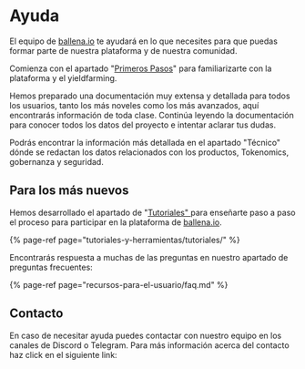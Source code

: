 # Ayuda

El equipo de [ballena.io](https://ballena.io/) te ayudará en lo que necesites para que puedas formar parte de nuestra plataforma y de nuestra comunidad.

Comienza con el apartado "[Primeros Pasos](primeros-pasos/primeros-pasos.md)" para familiarizarte con la plataforma y el yieldfarming.

Hemos preparado una documentación muy extensa y detallada para todos los usuarios, tanto los más noveles como los más avanzados, aquí encontrarás información de toda clase. Continúa leyendo la documentación para conocer todos los datos del proyecto e intentar aclarar tus dudas. 

Podrás encontrar la información más detallada en el apartado "Técnico" dónde se redactan los datos relacionados con los productos, Tokenomics, gobernanza y seguridad.

## Para los más nuevos

Hemos desarrollado el apartado de "[Tutoriales" ](tutoriales-y-herramientas/tutoriales/)para enseñarte paso a paso el proceso para participar en la plataforma de [ballena.io](https://ballena.io/).

{% page-ref page="tutoriales-y-herramientas/tutoriales/" %}

Encontrarás respuesta a muchas de las preguntas en nuestro apartado de preguntas frecuentes:

{% page-ref page="recursos-para-el-usuario/faq.md" %}

## Contacto

En caso de necesitar ayuda puedes contactar con nuestro equipo en los canales de Discord o Telegram. Para más información acerca del contacto haz click en el siguiente link:





